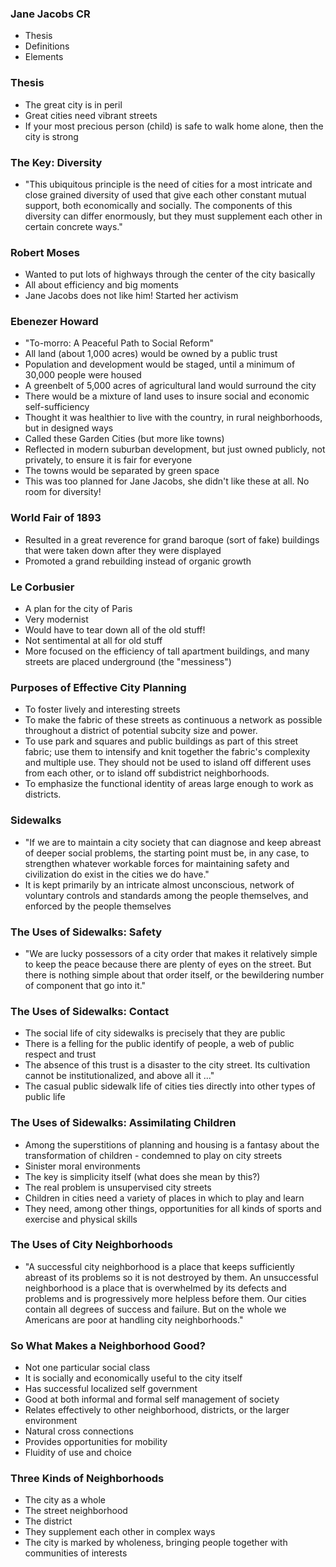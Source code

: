 ### Jane Jacobs CR
- Thesis
- Definitions
- Elements
### Thesis
- The great city is in peril
- Great cities need vibrant streets
- If your most precious person (child) is safe to walk home alone, then the city is strong
### The Key: Diversity
- "This ubiquitous principle is the need of cities for a most intricate and close grained diversity of used that give each other constant mutual support, both economically and socially. The components of this diversity can differ enormously, but they must supplement each other in certain concrete ways."
### Robert Moses
- Wanted to put lots of highways through the center of the city basically
- All about efficiency and big moments
- Jane Jacobs does not like him! Started her activism
### Ebenezer Howard
- "To-morro: A Peaceful Path to Social Reform"
- All land (about 1,000 acres) would be owned by a public trust
- Population and development would be staged, until a minimum of 30,000 people were housed
- A greenbelt of 5,000 acres of agricultural land would surround the city
- There would be a mixture of land uses to insure social and economic self-sufficiency
- Thought it was healthier to live with the country, in rural neighborhoods, but in designed ways
- Called these Garden Cities (but more like towns)
- Reflected in modern suburban development, but just owned publicly, not privately, to ensure it is fair for everyone
- The towns would be separated by green space
- This was too planned for Jane Jacobs, she didn't like these at all. No room for diversity!
### World Fair of 1893
- Resulted in a great reverence for grand baroque (sort of fake) buildings that were taken down after they were displayed
- Promoted a grand rebuilding instead of organic growth
### Le Corbusier
- A plan for the city of Paris
- Very modernist
- Would have to tear down all of the old stuff!
- Not sentimental at all for old stuff
- More focused on the efficiency of tall apartment buildings, and many streets are placed underground (the "messiness")
### Purposes of Effective City Planning
- To foster lively and interesting streets
- To make the fabric of these streets as continuous a network as possible throughout a district of potential subcity size and power.
- To use park and squares and public buildings as part of this street fabric; use them to intensify and knit together the fabric's complexity and multiple use. They should not be used to island off different uses from each other, or to island off subdistrict neighborhoods.
- To emphasize the functional identity of areas large enough to work as districts.
### Sidewalks
- "If we are to maintain a city society that can diagnose and keep abreast of deeper social problems, the starting point must be, in any case, to strengthen whatever workable forces for maintaining safety and civilization do exist in the cities we do have."
- It is kept primarily by an intricate almost unconscious, network of voluntary controls and standards among the people themselves, and enforced by the people themselves
### The Uses of Sidewalks: Safety
- "We are lucky possessors of a city order that makes it relatively simple to keep the peace because there are plenty of eyes on the street. But there is nothing simple about that order itself, or the bewildering number of component that go into it."
### The Uses of Sidewalks: Contact
- The social life of city sidewalks is precisely that they are public
- There is a felling for the public identify of people, a web of public respect and trust
- The absence of this trust is a disaster to the city street. Its cultivation cannot be institutionalized, and above all it ..."
- The casual public sidewalk life of cities ties directly into other types of public life
### The Uses of Sidewalks: Assimilating Children
- Among the superstitions of planning and housing is a fantasy about the transformation of children - condemned to play on city streets
- Sinister moral environments
- The key is simplicity itself (what does she mean by this?)
- The real problem is unsupervised city streets
- Children in cities need a variety of places in which to play and learn
- They need, among other things, opportunities for all kinds of sports and exercise and physical skills
### The Uses of City Neighborhoods
- "A successful city neighborhood is a place that keeps sufficiently abreast of its problems so it is not destroyed by them. An unsuccessful neighborhood is a place that is overwhelmed by its defects and problems and is progressively more helpless before them. Our cities contain all degrees of success and failure. But on the whole we Americans are poor at handling city neighborhoods."
### So What Makes a Neighborhood Good?
- Not one particular social class
- It is socially and economically useful to the city itself
- Has successful localized self government
- Good at both informal and formal self management of society
- Relates effectively to other neighborhood, districts, or the larger environment
- Natural cross connections
- Provides opportunities for mobility
- Fluidity of use and choice
### Three Kinds of Neighborhoods
- The city as a whole
- The street neighborhood
- The district
- They supplement each other in complex ways
- The city is marked by wholeness, bringing people together with communities of interests